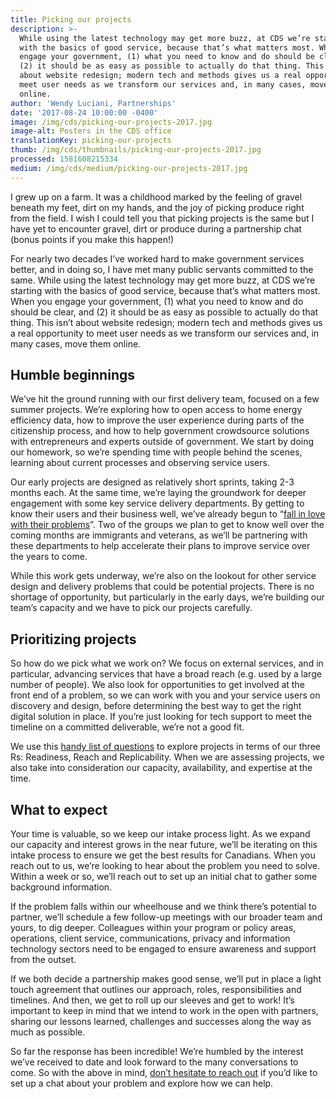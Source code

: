 ```yaml
---
title: Picking our projects
description: >-
  While using the latest technology may get more buzz, at CDS we’re starting
  with the basics of good service, because that’s what matters most. When you
  engage your government, (1) what you need to know and do should be clear, and
  (2) it should be as easy as possible to actually do that thing. This isn’t
  about website redesign; modern tech and methods gives us a real opportunity to
  meet user needs as we transform our services and, in many cases, move them
  online.
author: 'Wendy Luciani, Partnerships'
date: '2017-08-24 10:00:00 -0400'
image: /img/cds/picking-our-projects-2017.jpg
image-alt: Posters in the CDS office
translationKey: picking-our-projects
thumb: /img/cds/thumbnails/picking-our-projects-2017.jpg
processed: 1581608215334
medium: /img/cds/medium/picking-our-projects-2017.jpg
---
```

I grew up on a farm. It was a childhood marked by the feeling of gravel beneath my feet, dirt on my hands, and the joy of picking produce right from the field. I wish I could tell you that picking projects is the same but I have yet to encounter gravel, dirt or produce during a partnership chat (bonus points if you make this happen!)

For nearly two decades I’ve worked hard to make government services better, and in doing so, I have met many public servants committed to the same. While using the latest technology may get more buzz, at CDS we’re starting with the basics of good service, because that’s what matters most. When you engage your government, (1) what you need to know and do should be clear, and (2) it should be as easy as possible to actually do that thing. This isn’t about website redesign; modern tech and methods gives us a real opportunity to meet user needs as we transform our services and, in many cases, move them online.

## Humble beginnings 

We’ve hit the ground running with our first delivery team, focused on a few summer projects. We’re exploring how to open access to home energy efficiency data, how to improve the user experience during parts of the citizenship process, and how to help government crowdsource solutions with entrepreneurs and experts outside of government. We start by doing our homework, so we’re spending time with people behind the scenes, learning about current processes and observing service users.

Our early projects are designed as relatively short sprints, taking 2-3 months each. At the same time, we’re laying the groundwork for deeper engagement with some key service delivery departments. By getting to know their users and their business well, we’ve already begun to “[fall in love with their problems](/2017/07/25/its-about-people/)”. Two of the groups we plan to get to know well over the coming months are immigrants and veterans, as we’ll be partnering with these departments to help accelerate their plans to improve service over the years to come.

While this work gets underway, we’re also on the lookout for other service design and delivery problems that could be potential projects. There is no shortage of opportunity, but particularly in the early days, we’re building our team’s capacity and we have to pick our projects carefully.

## Prioritizing projects

So how do we pick what we work on? We focus on external services, and in particular, advancing services that have a broad reach (e.g. used by a large number of people). We also look for opportunities to get involved at the front end of a problem, so we can work with you and your service users on discovery and design, before determining the best way to get the right digital solution in place. If you’re just looking for tech support to meet the timeline on a committed deliverable, we’re not a good fit.

We use this [handy list of questions](/partnerships/) to explore projects in terms of our three Rs: Readiness, Reach and Replicability. When we are assessing projects, we also take into consideration our capacity, availability, and expertise at the time.

## What to expect

Your time is valuable, so we keep our intake process light. As we expand our capacity and interest grows in the near future, we’ll be iterating on this intake process to ensure we get the best results for Canadians. When you reach out to us, we’re looking to hear about the problem you need to solve. Within a week or so, we’ll reach out to set up an initial chat to gather some background information.

If the problem falls within our wheelhouse and we think there’s potential to partner, we’ll schedule a few follow-up meetings with our broader team and yours, to dig deeper. Colleagues within your program or policy areas, operations, client service, communications, privacy and information technology sectors need to be engaged to ensure awareness and support from the outset.

If we both decide a partnership makes good sense, we’ll put in place a light touch agreement that outlines our approach, roles, responsibilities and timelines. And then, we get to roll up our sleeves and get to work! It’s important to keep in mind that we intend to work in the open with partners, sharing our lessons learned, challenges and successes along the way as much as possible.

So far the response has been incredible! We’re humbled by the interest we’ve received to date and look forward to the many conversations to come. So with the above in mind, [don’t hesitate to reach out](#contact-us-links) if you’d like to set up a chat about your problem and explore how we can help.



